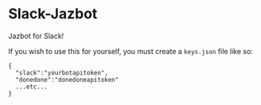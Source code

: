 # Slack-Jazbot
Jazbot for Slack!

If you wish to use this for yourself, you must create a `keys.json` file like so:

```
{
  "slack":"yourbotapitoken",
  "donedone":"donedoneapitoken"
  ...etc...
}
```
